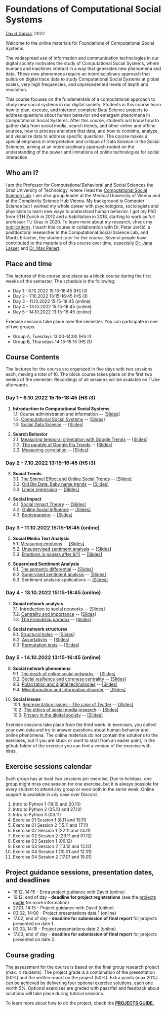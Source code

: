 # Foundations of Computational Social Systems
[David Garcia](http://dgarcia.eu), 2022

Welcome to the online materials for Foundations of Computational Social Systems.

The widespread use of information and communication technologies in our digital society motivates the study of Computational Social Systems, where humans and machines interact in a way that generates new phenomena and data. These new phenomena require an interdisciplinary approach that builds on digital trace data to study Computational Social Systems at global scales, very high frequencies, and unprecedented levels of depth and resolution.

This course focuses on the fundamentals of a computational approach to study new social systems in our digital society. Students in this course learn how to plan, execute, and interpret complete Data Science projects to address questions about human behavior and emergent phenomena in Computational Social Systems. After this course, students will know how to gather data from social media, search trends, and other online and offline sources, how to process and store that data, and how to combine, analyze, and visualize data to address specific questions. The course makes a special emphasis in interpretation and critique of Data Science in the Social Sciences, aiming at an interdisciplinary approach rooted on the understanding of the power and limitations of online technologies for social interaction.

## Who am I?

I am the Professor for Computational Behavioral and Social Sciences the Graz University of Technology, where I lead the [Computational Social Science Lab](http://www.csslab.at). I am also group leader at the Medical University of Vienna and at the Complexity Science Hub Vienna. My background is Computer Science but I worked my whole career with psychologists, sociologists and physicists to learn new ways to understand human behavior. I got my PhD from ETH Zurich in 2012 and a habilitation in 2018, starting to work as full professor TU Graz in 2020. To learn more about my research, check my [publications](https://dgarcia.eu/full-publication-list/). I teach this course in collaboration with Dr. Petar Jerčić, a postdoctoral researcher in the Computational Social Science Lab, and Moritz Erlacher, the student tutor for the course. Several people have contributed to the materials of this course over time, especially [Dr. Jana Lasser](https://janalasser.at/) and [Dr. Max Pellert](https://mpellert.at/).

## Place and time

The lectures of this course take place as a block course during the first weeks of the semester. The schedule is the following:

- Day 1 - 6.10.2022 15:15-18:45 (HS i3)
- Day 2 - 7.10.2022 13:15-16:45 (HS i3)
- Day 3 - 11.10.2022 15:15-18:45 (online)
- Day 4 - 13.10.2022 15:15-18:45 (online)
- Day 5 - 14.10.2022 13:15-16:45 (online)

Exercise sessions take place over the semester. You can participate in one of two groups:
- Group A, Tuesdays 13:00-14:00 (HS II)
- Group B, Thursdays 14:15-15:15 (HS i3)

## Course Contents

The lectures for the course are organized in five days with two sessions each, making a total of 10. The block course takes place on the first two weeks of the semester. Recordings of all sessions will be available on TUbe afterwards.

### Day 1 - 6.10.2022 15:15-18:45 (HS i3)

1. **Introduction to Computational Social Systems**  
1.1. Course administration and information -- [[Slides]](https://dgarcia-eu.github.io/FoundationsOfCSS/01_Introduction/011_CourseIntroduction/Slides/CourseIntroduction_Slides.html)  
1.2. [Computational Social Systems](https://dgarcia-eu.github.io/FoundationsOfCSS/01_Introduction/012_ComputationalSocialSystems/ComputationalSocialSystems) -- [[Slides]](https://dgarcia-eu.github.io/FoundationsOfCSS/01_Introduction/012_ComputationalSocialSystems/Slides/ComputationalSocialSystems_Slides.html)  
1.3. [Social Data Science](https://dgarcia-eu.github.io/FoundationsOfCSS/01_Introduction/013_SocialDataScience/SocialDataScience) -- [[Slides]](https://dgarcia-eu.github.io/FoundationsOfCSS/01_Introduction/013_SocialDataScience/Slides/Introduction_Slides.html)    

2. **Search Behavior**  
2.1. [Measuring temporal orientation with Google Trends](https://dgarcia-eu.github.io/FoundationsOfCSS/02_Search/021_TemporalOrientation/TemporalOrientationGtrends.html) -- [[Slides]](https://dgarcia-eu.github.io/FoundationsOfCSS/02_Search/021_TemporalOrientation/Slides/TemporalOrientationGtrends_Slides.html)     
2.2. [The parable of Google Flu Trends](https://dgarcia-eu.github.io/FoundationsOfCSS/02_Search/022_GoogleFluTrends/GoogleFluTrends) -- [[Slides]](https://dgarcia-eu.github.io/FoundationsOfCSS/02_Search/022_GoogleFluTrends/Slides/GoogleFluTrends_Slides.html)  
2.3. [Measuring correlation](https://dgarcia-eu.github.io/FoundationsOfCSS/02_Search/023_Correlation/MeasuringCorrelation.html) -- [[Slides]](https://dgarcia-eu.github.io/FoundationsOfCSS/02_Search/023_Correlation/Slides/MeasuringCorrelation_Slides.html)   

### Day 2 - 7.10.2022 13:15-16:45 (HS i3)

3. **Social Trends**  
3.1. [The Simmel Effect and Online Social Trends](https://dgarcia-eu.github.io/FoundationsOfCSS/03_SocialTrends/031_SimmelEffect/SimmelEffect.html) -- [[Slides]](https://dgarcia-eu.github.io/FoundationsOfCSS/03_SocialTrends/031_SimmelEffect/Slides/SimmelEffect_Slides.html)  
3.2. [Old Big Data: Baby name trends](https://dgarcia-eu.github.io/FoundationsOfCSS/03_SocialTrends/032_BabyNameTrends/BabyNameTrends.html) -- [[Slides]](https://dgarcia-eu.github.io/FoundationsOfCSS/03_SocialTrends/032_BabyNameTrends/Slides/BabyNameTrends_Slides.html)  
3.3. [Linear regression](https://dgarcia-eu.github.io/FoundationsOfCSS/03_SocialTrends/033_LinearRegression/LinearRegression.html) -- [[Slides]](https://dgarcia-eu.github.io/FoundationsOfCSS/03_SocialTrends/033_LinearRegression/Slides/LinearRegression_Slides.html)

4. **Social Impact**  
4.1. [Social Impact Theory](https://dgarcia-eu.github.io/FoundationsOfCSS/04_SocialImpact/041_SocialImpactTheory/SIT.html) -- [[Slides]](https://dgarcia-eu.github.io/FoundationsOfCSS/04_SocialImpact/041_SocialImpactTheory/Slides/SIT_Slides.html)   
4.2. [Online Social Influence](https://dgarcia-eu.github.io/FoundationsOfCSS/04_SocialImpact/042_OnlineInfluence/OnlineInfluence.html) -- [[Slides]](https://dgarcia-eu.github.io/FoundationsOfCSS/04_SocialImpact/042_OnlineInfluence/Slides/OnlineInfluence_Slides.html)  
4.3. [Bootstrapping](https://dgarcia-eu.github.io/FoundationsOfCSS/04_SocialImpact/043_Bootstrapping/Bootstrapping.html) -- [[Slides]](https://dgarcia-eu.github.io/FoundationsOfCSS/04_SocialImpact/043_Bootstrapping/Slides/Bootstrapping_Slides.html)

### Day 3 - 11.10.2022 15:15-18:45 (online)

5. **Social Media Text Analysis**  
5.1. [Measuring emotions](https://dgarcia-eu.github.io/FoundationsOfCSS/05_TextAnalysis/051_MeasuringEmotions/Emotions.html) -- [[Slides]](https://dgarcia-eu.github.io/FoundationsOfCSS/05_TextAnalysis/051_MeasuringEmotions/Slides/Emotions_Slides.html)  
5.2. [Unsupervised sentiment analysis](https://dgarcia-eu.github.io/FoundationsOfCSS/05_TextAnalysis/052_UnsupervisedSentimentAnalysis/UnsupervisedSentimentAnalysis.html) -- [[Slides]](https://dgarcia-eu.github.io/FoundationsOfCSS/05_TextAnalysis/052_UnsupervisedSentimentAnalysis/Slides/UnsupervisedSentimentAnalysis_Slides.html)    
5.3. [Emotions in pagers after 9/11](https://dgarcia-eu.github.io/FoundationsOfCSS/05_TextAnalysis/053_PagerEmotions/PagerEmotions.html) -- [[Slides]](https://dgarcia-eu.github.io/FoundationsOfCSS/05_TextAnalysis/053_PagerEmotions/Slides/PagerEmotions_Slides.html)    


6. **Supervised Sentiment Analysis**  
6.1. [The semantic differential](https://dgarcia-eu.github.io/FoundationsOfCSS/06_SentimentAnalysis/061_SemanticDifferential/SemanticDifferential.html) -- [[Slides]](https://dgarcia-eu.github.io/FoundationsOfCSS/06_SentimentAnalysis/061_SemanticDifferential/Slides/SemanticDifferential_Slides.html)  
6.2. [Supervised sentiment analysis](https://dgarcia-eu.github.io/FoundationsOfCSS/06_SentimentAnalysis/062_SupervisedSentimentAnalysis/SupervisedSentimentAnalysis.html) -- [[Slides]](https://dgarcia-eu.github.io/FoundationsOfCSS/06_SentimentAnalysis/062_SupervisedSentimentAnalysis/Slides/SupervisedSentimentAnalysis_Slides.html)  
6.3. Sentiment analysis applications -- [[Slides]](https://dgarcia-eu.github.io/FoundationsOfCSS/06_SentimentAnalysis/063_SentimentAnalysisApplications/Slides/SentimentApplications_Slides.html)  

### Day 4 - 13.10.2022 15:15-18:45 (online)

7. **Social network analysis**   
7.1. [Introduction to social networks](https://dgarcia-eu.github.io/FoundationsOfCSS/07_SNA/071_SNAIntro/SNAIntro.html) -- [[Slides]](https://dgarcia-eu.github.io/FoundationsOfCSS/07_SNA/071_SNAIntro/Slides/SNAIntro_Slides.html)  
7.2. [Centrality and importance](https://dgarcia-eu.github.io/FoundationsOfCSS/07_SNA/072_Centrality/Centrality.html) -- [[Slides]](https://dgarcia-eu.github.io/FoundationsOfCSS/07_SNA/072_Centrality/Slides/Centrality_Slides.html)  
7.3. [The Friendship paradox](https://dgarcia-eu.github.io/FoundationsOfCSS/07_SNA/073_FriendshipParadox/FriendshipParadox.html) -- [[Slides]](https://dgarcia-eu.github.io/FoundationsOfCSS/07_SNA/073_FriendshipParadox/Slides/FriendshipParadox_Slides.html)    

8. **Social network structures**   
8.1. [Structural holes](https://dgarcia-eu.github.io/FoundationsOfCSS/08_SocialNetworkStructures/081_StructuralHoles/StructuralHoles.html) -- [[Slides]](https://dgarcia-eu.github.io/FoundationsOfCSS/08_SocialNetworkStructures/081_StructuralHoles/Slides/StructuralHoles_Slides.html)    
8.2. [Assortativity](https://dgarcia-eu.github.io/FoundationsOfCSS/08_SocialNetworkStructures/082_Assortativity/Assortativity.html) -- [[Slides]](https://dgarcia-eu.github.io/FoundationsOfCSS/08_SocialNetworkStructures/082_Assortativity/Slides/Assortativity_Slides.html)   
8.3. [Permutation tests](https://dgarcia-eu.github.io/FoundationsOfCSS/08_SocialNetworkStructures/083_PermutationTests/PermutationTests.html) -- [[Slides]](https://dgarcia-eu.github.io/FoundationsOfCSS/08_SocialNetworkStructures/083_PermutationTests/Slides/PermutationTests_Slides.html)    

### Day 5 - 14.10.2022 13:15-16:45 (online)

9. **Social network phenomena**  
9.1. [The death of online social networks](https://dgarcia-eu.github.io/FoundationsOfCSS/09_SNAPhenomena/091_SocialNetworkDeath/SocialNetworkDeath.html) -- [[Slides]](https://dgarcia-eu.github.io/FoundationsOfCSS/09_SNAPhenomena/091_SocialNetworkDeath/Slides/SocialNetworkDeath_Slides.html)  
9.2. [Social resilience and coreness centrality](https://dgarcia-eu.github.io/FoundationsOfCSS/09_SNAPhenomena/092_SocialResilience/SocialResilience.html) -- [[Slides]](https://dgarcia-eu.github.io/FoundationsOfCSS/09_SNAPhenomena/092_SocialResilience/Slides/SocialResilience_Slides.html)  
9.3. [Polarization and digital technologies](https://dgarcia-eu.github.io/FoundationsOfCSS/09_SNAPhenomena/093_Polarization/Polarization.html) -- [[Slides]](https://dgarcia-eu.github.io/FoundationsOfCSS/09_SNAPhenomena/093_Polarization/Slides/Polarization_Slides.html)  
9.4. [Misinformation and information disorder](https://dgarcia-eu.github.io/FoundationsOfCSS/09_SNAPhenomena/094_Misinformation/Misinformation.html) -- [[Slides]](https://dgarcia-eu.github.io/FoundationsOfCSS/09_SNAPhenomena/094_Misinformation/Slides/Misinformation_Slides.html)  


10. **Social issues**  
10.1. [Representation issues - The case of Twitter](https://dgarcia-eu.github.io/FoundationsOfCSS/10_SocietalIssues/101_TwitterOpinions/TwitterOpinions.html) -- [[Slides]](https://dgarcia-eu.github.io/FoundationsOfCSS/10_SocietalIssues/101_TwitterOpinions/Slides/TwitterOpinions_Slides.html)   
10.2. [The ethics of social media research](https://dgarcia-eu.github.io/FoundationsOfCSS/10_SocietalIssues/102_Ethics/Ethics.html) -- [[Slides]](https://dgarcia-eu.github.io/FoundationsOfCSS/10_SocietalIssues/102_Ethics/Slides/Ethics_Slides.html)  
10.3. [Privacy in the digital society](https://dgarcia-eu.github.io/FoundationsOfCSS/10_SocietalIssues/103_Privacy/Privacy.html) -- [[Slides]](https://dgarcia-eu.github.io/FoundationsOfCSS/10_SocietalIssues/103_Privacy/Slides/Privacy_Slides.html)    

Exercise sessions take place from the third week. In exercises, you collect your own data and try to answer questions about human behavior and online phenomena. The online materials do not contain the solutions to the exercises, but if you are stuck or want to start from an easier point, in the github folder of the exercise you can find a version of the exercise with hints.

## Exercise sessions calendar

Each group has at least two sessions per exercise. Due to holidays, one group might miss one session for one exercise, but it is always possible for every student to attend any group or even both in the same week. Online support is available in any case over Discord.

01. Intro to Python 1 (18.10 and 20.10)
02. Intro to Python 2 (25.10 and 27.10)
03. Intro to Python 3 (03.11)
04. Exercise 01 Session 1 (8.11 and 10.11)
05. Exercise 01 Session 2 (15.11 and 17.11)
06. Exercise 02 Session 1 (22.11 and 24.11)
07. Exercise 02 Session 2 (29.11 and 01.12)
08. Exercise 03 Session 1 (06.12)
09. Exercise 03 Session 2 (13.12 and 15.12)
10. Exercise 04 Session 1 (10.01 and 12.01)
11. Exercise 04 Session 2 (17.01 and 19.01)

## Project guidance sessions, presentation dates, and deadlines

- 16.12, 14:15 - Extra project guidance with David (online)
- 19.12, end of day - **deadline for project registrations** (see the [projects guide](https://github.com/dgarcia-eu/FoundationsOfCSS-TUGraz/blob/master/ProjectsGuide.md) for more information)
- 27.01, 14:15 - Project guidance with David (online)
- 03.02, 14:00 - Project presentations date 1 (online)
- 17.02, end of day - **deadline for submission of final report** for projects presented on date 1.
- 03.03, 14:15 - Project presentations date 2 (online)
- 17.03, end of day - **deadline for submission of final report** for projects presented on date 2.

## Course grading

The assessment for the course is based on the final group research project (max. 4 students). The project grade is a combination of the presentation (50%) and the written report on the project (50%). Extra points (max 20%)  can be achieved by delivering four optional exercise solutions, each one worth 5%. Optional exercises are graded with pass/fail and feedback about solutions will take place during tutorial sessions.

To learn more about how to do the project, check the [**PROJECTS GUIDE.**](https://github.com/dgarcia-eu/FoundationsOfCSS-TUGraz/blob/master/ProjectsGuide.md)
